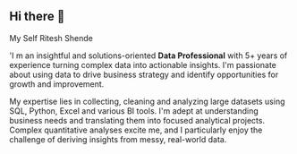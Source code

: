 ## Hi there 👋

My Self Ritesh Shende

'I m an insightful and solutions-oriented **Data Professional** with 5+ years of experience turning complex data into actionable insights. I'm passionate about using data to drive business strategy and identify opportunities for growth and improvement.

My expertise lies in collecting, cleaning and analyzing large datasets using SQL, Python, Excel and various BI tools. I'm adept at understanding business needs and translating them into focused analytical projects. Complex quantitative analyses excite me, and I particularly enjoy the challenge of deriving insights from messy, real-world data.
